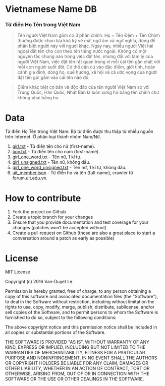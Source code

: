 # Vietnamese Name DB 

### Từ điển Họ Tên trong Việt Nam

> Tên người Việt Nam gồm có 3 phần chính: Họ + Tên Đệm + Tên Chính thường được chọn lựa khá kỹ về mặt ngữ âm và ngữ nghĩa, dùng để phân biệt người này với người khác. Ngày nay, nhiều người Việt hải ngoại đặt tên cho con theo tên tiếng nước ngoài. Không có một nguyên tắc chung nào trong việc đặt tên, nhưng đối với tâm lý của người Việt Nam, việc đặt tên rất quan trọng vì mỗi cái tên gắn chặt với mỗi con người suốt đời. Có thể căn cứ vào đặc điểm, giới tính, hoàn cảnh gia đình, dòng họ, quê hương, xã hội và cả ước vọng của người đặt tên gửi gắm vào cái tên nào đó.

> Điểm khác biệt cơ bản và độc đáo của tên người Việt Nam so với Trung Quốc, Hàn Quốc, Nhật Bản là luôn xưng hô bằng tên chính chứ không phải bằng họ.

# Data 

Từ điển Họ Tên trong Việt Nam. Bộ từ điển được thu thập từ nhiều nguồn trên Internet. Ở phân loại thành nhóm Nam/Nữ.

1. [girl.txt](girl.txt) - Từ điển tên cho nữ (first-name).
2. [boy.txt](boy.txt) - Từ điển tên cho nam (first-name).
3. [girl_one_word.txt](girl_one_word.txt) - Tên nữ, 1 kí tự.
4. [girl_unsigned.txt](girl_unsigned.txt) - Tên nữ, không dấu.
5. [girl_one_word_unsigned.txt](girl_one_word_unsigned.txt) - Tên nữ, 1 kí tự, không dấu.
6. [uit_member.json](uit_member.json) - Từ điển họ và tên (full-name), crawler từ forum.uit.edu.vn.

# How to contribute

1. Fork the project on Github
2. Create a topic branch for your changes
3. Ensure that you provide documentation and test coverage for your changes (patches won’t be accepted without)
4. Create a pull request on Github (these are also a great place to start a conversation around a patch as early as possible)

# License

MIT License

Copyright (c) 2016 Van-Duyet Le

Permission is hereby granted, free of charge, to any person obtaining a copy of this software and associated documentation files (the "Software"), to deal in the Software without restriction, including without limitation the rights to use, copy, modify, merge, publish, distribute, sublicense, and/or sell copies of the Software, and to permit persons to whom the Software is furnished to do so, subject to the following conditions:

The above copyright notice and this permission notice shall be included in all copies or substantial portions of the Software.

THE SOFTWARE IS PROVIDED "AS IS", WITHOUT WARRANTY OF ANY KIND, EXPRESS OR IMPLIED, INCLUDING BUT NOT LIMITED TO THE WARRANTIES OF MERCHANTABILITY, FITNESS FOR A PARTICULAR PURPOSE AND NONINFRINGEMENT. IN NO EVENT SHALL THE AUTHORS OR COPYRIGHT HOLDERS BE LIABLE FOR ANY CLAIM, DAMAGES OR OTHER LIABILITY, WHETHER IN AN ACTION OF CONTRACT, TORT OR OTHERWISE, ARISING FROM, OUT OF OR IN CONNECTION WITH THE SOFTWARE OR THE USE OR OTHER DEALINGS IN THE SOFTWARE.

